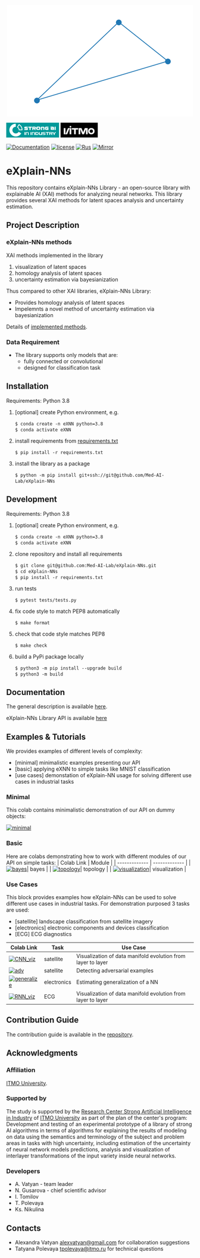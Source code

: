 <p align="center">
    <img src="/docs/logo.png" width="500">
</p>

[![SAI](https://github.com/ITMO-NSS-team/open-source-ops/blob/master/badges/SAI_badge_flat.svg)](https://sai.itmo.ru/)
[![ITMO](https://github.com/ITMO-NSS-team/open-source-ops/blob/master/badges/ITMO_badge_flat_rus.svg)](https://en.itmo.ru/en/)

[![Documentation](https://github.com/aimclub/eXplain-NNs/actions/workflows/pages/pages-build-deployment/badge.svg)](https://med-ai-lab.github.io/eXplain-NNs-documentation/)
[![license](https://img.shields.io/github/license/aimclub/eXplain-NNs)](https://github.com/aimclub/eXplain-NNs/blob/main/LICENSE)
[![Rus](https://img.shields.io/badge/lang-ru-yellow.svg)](/README.md)
[![Mirror](https://camo.githubusercontent.com/9bd7b8c5b418f1364e72110a83629772729b29e8f3393b6c86bff237a6b784f6/68747470733a2f2f62616467656e2e6e65742f62616467652f6769746c61622f6d6972726f722f6f72616e67653f69636f6e3d6769746c6162)](https://gitlab.actcognitive.org/itmo-sai-code/eXplain-NNs)

# eXplain-NNs
This repository contains eXplain-NNs Library - an open-source library with explainable AI (XAI) methods for analyzing neural networks. This library provides several XAI methods for latent spaces analysis and uncertainty estimation.

## Project Description

### eXplain-NNs methods
XAI methods implemented in the library
1. visualization of latent spaces
1. homology analysis of latent spaces
1. uncertainty estimation via bayesianization

Thus compared to other XAI libraries, eXplain-NNs Library:
* Provides homology analysis of latent spaces
* Impelemnts a novel method of uncertainty estimation via bayesianization

Details of [implemented methods](/docs/methods.md).

### Data Requirement
* The library supports only models that are:
    * fully connected or convolutional
    * designed for classification task

## Installation
Requirements: Python 3.8
1. [optional] create Python environment, e.g.
    ```
    $ conda create -n eXNN python=3.8
    $ conda activate eXNN
    ```
1. install requirements from [requirements.txt](/requirements.txt)
    ```
    $ pip install -r requirements.txt
    ```
1. install the library as a package
    ```
    $ python -m pip install git+ssh://git@github.com/Med-AI-Lab/eXplain-NNs
    ```


## Development
Requirements: Python 3.8
1. [optional] create Python environment, e.g.
    ```
    $ conda create -n eXNN python=3.8
    $ conda activate eXNN
    ```
1. clone repository and install all requirements
    ```
    $ git clone git@github.com:Med-AI-Lab/eXplain-NNs.git
    $ cd eXplain-NNs
    $ pip install -r requirements.txt
    ```
1. run tests
    ```
    $ pytest tests/tests.py
    ```
1. fix code style to match PEP8 automatically
    ```
    $ make format
    ```
1. check that code style matches PEP8
    ```
    $ make check
    ```
1. build a PyPi package locally
    ```
    $ python3 -m pip install --upgrade build
    $ python3 -m build
    ```

## Documentation
The general description is available [here](https://med-ai-lab.github.io/eXplain-NNs-documentation/).

eXplain-NNs Library API is available [here](https://med-ai-lab.github.io/eXplain-NNs-documentation/api_docs/eXNN.html)


## Examples & Tutorials
We provides examples of different levels of complexity:
* [minimal] minimalistic examples presenting our API
* [basic] applying eXNN to simple tasks like MNIST classification
* [use cases] demonstation of eXplain-NN usage for solving different use cases in industrial tasks

### Minimal
This colab contains minimalistic demonstration of our API on dummy objects:

[![minimal](https://colab.research.google.com/assets/colab-badge.svg)](https://colab.research.google.com/drive/1lOiB50LppDiiRHTv184JMuQ2IvZ4I4rp?usp=sharing)

### Basic
Here are colabs demonstrating how to work with different modules of our API on simple tasks:
| Colab Link | Module |
| ------------- | ------------- |
| [![bayes](https://colab.research.google.com/assets/colab-badge.svg)](https://colab.research.google.com/drive/1Ayd0IronxUIfnbAmWQLHiILG2qtBBpF4?usp=sharing)| bayes |
| [![topology](https://colab.research.google.com/assets/colab-badge.svg)](https://colab.research.google.com/drive/1T5ENfNaCIRI61LM2ZhtU8lfmvRmlfiEo?usp=sharing)| topology |
| [![visualization](https://colab.research.google.com/assets/colab-badge.svg)](https://colab.research.google.com/drive/1LJVdWTv-wcASSMX4is_E15TR7XJsT7W3?usp=sharing)| visualization |

### Use Cases
This block provides examples how eXplain-NNs can be used to solve different use cases in industrial tasks. For demonstration purposed 3 tasks are used:
* [satellite] landscape classification from satellite imagery
* [electronics] electronic components and devices classification
* [ECG] ECG diagnostics

| Colab Link | Task | Use Case |
| ------------- | ------------- | ------------- |
| [![CNN_viz](https://colab.research.google.com/assets/colab-badge.svg)](https://colab.research.google.com/drive/12ZJigH-0geGTefNXnCM5dQ71d4tqlf6L?usp=sharing)| satellite | Visualization of data manifold evolution from layer to layer |
| [![adv](https://colab.research.google.com/assets/colab-badge.svg)](https://colab.research.google.com/drive/1n50WUu2ZKZ6nrT9DuFD3q87m3yZvxkwm?usp=sharing) | satellite | Detecting adversarial examples |
| [![generalize](https://colab.research.google.com/assets/colab-badge.svg)](https://colab.research.google.com/drive/1mG-VrP7J7OoCvIQDl7n5YWEIdyfFg_0I?usp=sharing) | electronics | Estimating generalization of a NN |
| [![RNN_viz](https://colab.research.google.com/assets/colab-badge.svg)](https://colab.research.google.com/drive/1aAtqxQLcOsSJJumfsmS9HGLgHrOFHlfk?usp=sharing) | ECG | Visualization of data manifold evolution from layer to layer |

## Contribution Guide
The contribution guide is available in the [repository](/docs/contribution.md).

## Acknowledgments

### Affiliation
[ITMO University](https://en.itmo.ru/).

### Supported by
The study is supported by the [Research Center Strong Artificial Intelligence in Industry](<https://sai.itmo.ru/>) 
of [ITMO University](https://en.itmo.ru/) as part of the plan of the center's program: Development and testing of an experimental prototype of a library of strong AI algorithms in terms of algorithms for explaining the results of modeling on data using the semantics and terminology of the subject and problem areas in tasks with high uncertainty, including estimation of the uncertainty of neural network models predictions, analysis and visualization of interlayer transformations of the input variety inside neural networks.

### Developers
* A. Vatyan - team leader
* N. Gusarova - chief scientific advisor
* I. Tomilov
* T. Polevaya
* Ks. Nikulina

## Contacts
* Alexandra Vatyan alexvatyan@gmail.com for collaboration suggestions
* Tatyana Polevaya tpolevaya@itmo.ru for technical questions

